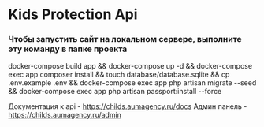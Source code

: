 # Kids Protection Api

### Чтобы запустить сайт на локальном сервере, выполните эту команду в папке проекта

docker-compose build app && docker-compose up -d && docker-compose exec app composer install && touch database/database.sqlite && cp .env.example .env && docker-compose exec app php artisan migrate --seed && docker-compose exec app php artisan passport:install --force

Документация к api - https://childs.aumagency.ru/docs
Админ панель - https://childs.aumagency.ru/admin
